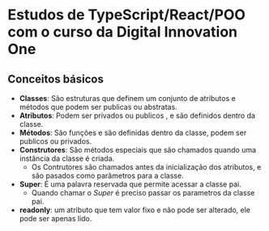 # Estudos de TypeScript/React/POO com  o curso da Digital Innovation One

## Conceitos básicos 

-  **Classes**: São estruturas que definem um conjunto de atributos e métodos que podem ser publicas  ou abstratas.
-  **Atributos**: Podem ser privados ou publicos , e são definidos dentro da classe.
-  **Métodos**:  São funções e são definidas dentro da classe, podem ser  publicos ou privados.
-  **Construtores**:  São métodos especiais que são chamados quando uma instância da classe é criada.
     - Os Contrutores  são chamados antes da inicialização dos atributos, e são pasados  como parâmetros para a classe.
-  **Super**:   É uma palavra reservada que permite acessar a classe pai.
     - Quando chamar o *Super* é preciso passar os parametros da classe pai. 
-  **readonly**: um atributo que tem  valor fixo e não pode ser alterado, ele pode ser apenas  lido.







